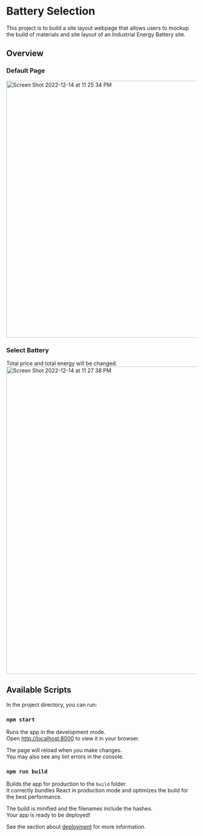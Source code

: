 # Battery Selection

This project is to build a site layout webpage that allows users to mockup the build of materials and site layout of an Industrial Energy Battery site.

## Overview
### Default Page
<img width="678" alt="Screen Shot 2022-12-14 at 11 25 34 PM" src="https://user-images.githubusercontent.com/55724045/207798682-dcbfd4e1-a36d-4e05-8b66-f941aee920e4.png">

### Select Battery
Total price and total energy will be changed.
<img width="812" alt="Screen Shot 2022-12-14 at 11 27 38 PM" src="https://user-images.githubusercontent.com/55724045/207798895-bdf8aca5-24d4-4881-87ae-e7eee9b765f0.png">


## Available Scripts

In the project directory, you can run:

### `npm start`

Runs the app in the development mode.\
Open [http://localhost:8000](http://localhost:8000) to view it in your browser.

The page will reload when you make changes.\
You may also see any lint errors in the console.

### `npm run build`

Builds the app for production to the `build` folder.\
It correctly bundles React in production mode and optimizes the build for the best performance.

The build is minified and the filenames include the hashes.\
Your app is ready to be deployed!

See the section about [deployment](https://facebook.github.io/create-react-app/docs/deployment) for more information.
